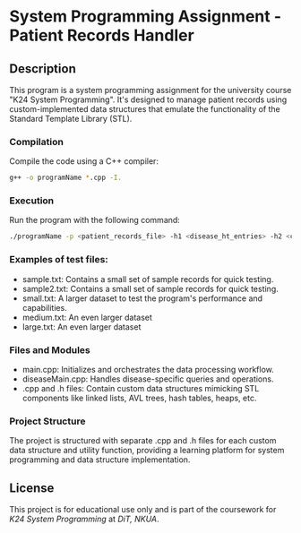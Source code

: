 # System Programming Assignment - Patient Records Handler

## Description

This program is a system programming assignment for the university course "Κ24 System Programming". It's designed to manage patient records using custom-implemented data structures that emulate the functionality of the Standard Template Library (STL).

### Compilation

Compile the code using a C++ compiler:

```bash
g++ -o programName *.cpp -I.
```

### Execution

Run the program with the following command:

```bash
./programName -p <patient_records_file> -h1 <disease_ht_entries> -h2 <country_ht_entries> -b <bucket_size>
```

### Examples of test files:

- sample.txt: Contains a small set of sample records for quick testing.
- sample2.txt: Contains a small set of sample records for quick testing.
- small.txt: A larger dataset to test the program's performance and capabilities.
- medium.txt: An even larger dataset
- large.txt: An even larger dataset

### Files and Modules

- main.cpp: Initializes and orchestrates the data processing workflow.
- diseaseMain.cpp: Handles disease-specific queries and operations.
- .cpp and .h files: Contain custom data structures mimicking STL components like linked lists, AVL trees, hash tables, heaps, etc.

### Project Structure

The project is structured with separate .cpp and .h files for each custom data structure and utility function, providing a learning platform for system programming and data structure implementation.

## License

This project is for educational use only and is part of the coursework for _Κ24 System Programming_ at _DiT, NKUA_.
